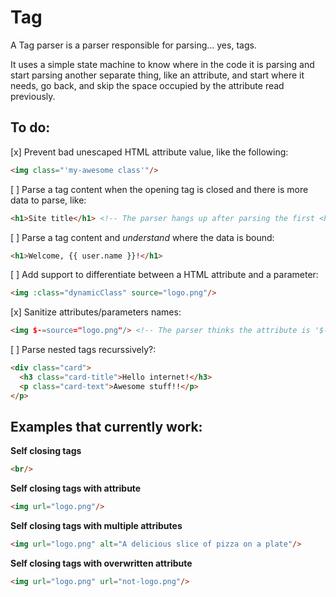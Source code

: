 # Tag
A Tag parser is a parser responsible for parsing... yes, tags.

It uses a simple state machine to know where in the code it is parsing and start parsing another separate thing, like an attribute, and start where it needs, go back, and skip the space occupied by the attribute read previously.

## To do:
[x] Prevent bad unescaped HTML attribute value, like the following:
```html
<img class="'my-awesome class'"/>
```

[ ] Parse a tag content when the opening tag is closed and there is more data to parse, like:
```html
<h1>Site title</h1> <!-- The parser hangs up after parsing the first <h1> -->
```

[ ] Parse a tag content and *understand* where the data is bound:
```html
<h1>Welcome, {{ user.name }}!</h1>
```

[ ] Add support to differentiate between a HTML attribute and a parameter: 
```html
<img :class="dynamicClass" source="logo.png"/>
```

[x] Sanitize attributes/parameters names:
```html
<img $-=source="logo.png"/> <!-- The parser thinks the attribute is '$-' <h1> -->
```
[ ] Parse nested tags recurssively?:
```html
<div class="card">
  <h3 class="card-title">Hello internet!</h3>
  <p class="card-text">Awesome stuff!!</p>
</p>
```

## Examples that currently work:
**Self closing tags**
```html
<br/>
```

**Self closing tags with attribute**
```html
<img url="logo.png"/>
```

**Self closing tags with multiple attributes**
```html
<img url="logo.png" alt="A delicious slice of pizza on a plate"/>
```

**Self closing tags with overwritten attribute**
```html
<img url="logo.png" url="not-logo.png"/>
```
